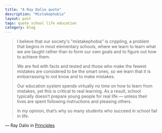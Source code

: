 ```yaml
---
title: "A Ray Dalio quote"
description: "Mistakephobia"
layout: post
tags: quote school life education
category: blog
---
```


> I believe that our society's "mistakephobia" is crippling, a problem that begins in most elementary schools, where we learn to learn what we are taught rather than to form our own goals and to figure out how to achieve them.
>
> We are fed with facts and tested and <span class="highlight">those who make the fewest mistakes are considered to be the smart ones, so we learn that it is embarrassing to not know and to make mistakes</span>.
>
> Our education system spends virtually no time on how to learn from mistakes, yet this is critical to real learning. As a result, school typically doesn’t prepare young people for real life — unless their lives are spent following instructions and pleasing others.
>
> In my opinion, that’s why so many students who succeed in school fail in life.

&mdash; Ray Dalio in [Principles](https://cdn.opyate.com/books/principles.pdf)
